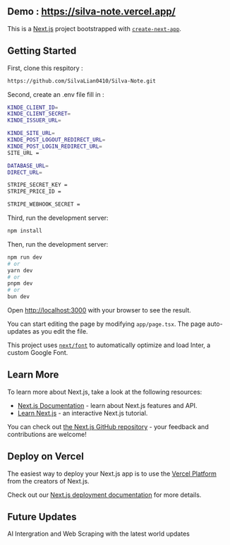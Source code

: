 ## Demo : https://silva-note.vercel.app/

This is a [Next.js](https://nextjs.org/) project bootstrapped with [`create-next-app`](https://github.com/vercel/next.js/tree/canary/packages/create-next-app).

## Getting Started

First, clone this respitory : 
```bash
https://github.com/SilvaLian0410/Silva-Note.git
```

Second, create an .env file fill in : 
```bash
KINDE_CLIENT_ID=
KINDE_CLIENT_SECRET=
KINDE_ISSUER_URL=

KINDE_SITE_URL=
KINDE_POST_LOGOUT_REDIRECT_URL=
KINDE_POST_LOGIN_REDIRECT_URL=
SITE_URL = 

DATABASE_URL=
DIRECT_URL=

STRIPE_SECRET_KEY = 
STRIPE_PRICE_ID =

STRIPE_WEBHOOK_SECRET =
```

Third, run the development server:
```bash
npm install
```

Then, run the development server:

```bash
npm run dev
# or
yarn dev
# or
pnpm dev
# or
bun dev
```

Open [http://localhost:3000](http://localhost:3000) with your browser to see the result.

You can start editing the page by modifying `app/page.tsx`. The page auto-updates as you edit the file.

This project uses [`next/font`](https://nextjs.org/docs/basic-features/font-optimization) to automatically optimize and load Inter, a custom Google Font.

## Learn More

To learn more about Next.js, take a look at the following resources:

- [Next.js Documentation](https://nextjs.org/docs) - learn about Next.js features and API.
- [Learn Next.js](https://nextjs.org/learn) - an interactive Next.js tutorial.

You can check out [the Next.js GitHub repository](https://github.com/vercel/next.js/) - your feedback and contributions are welcome!

## Deploy on Vercel

The easiest way to deploy your Next.js app is to use the [Vercel Platform](https://vercel.com/new?utm_medium=default-template&filter=next.js&utm_source=create-next-app&utm_campaign=create-next-app-readme) from the creators of Next.js.

Check out our [Next.js deployment documentation](https://nextjs.org/docs/deployment) for more details.


## Future Updates

AI Intergration and Web Scraping with the latest world updates 
